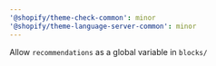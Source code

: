 ```yaml
---
'@shopify/theme-check-common': minor
'@shopify/theme-language-server-common': minor
---
```


Allow `recommendations` as a global variable in `blocks/`

